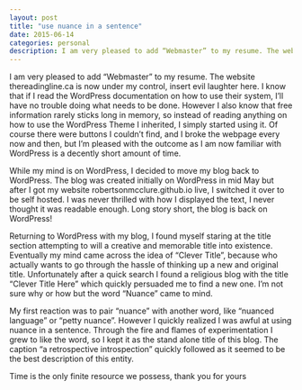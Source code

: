 ```yaml
---
layout: post
title: "use nuance in a sentence"
date: 2015-06-14
categories: personal
description: I am very pleased to add “Webmaster” to my resume. The website thereadingline.ca is now under my control, insert evil laughter here.
---
```


I am very pleased to add “Webmaster” to my resume. The website thereadingline.ca is now under my control, insert evil laughter here. I know that if I read the WordPress documentation on how to use their system, I’ll have no trouble doing what needs to be done. However I also know that free information rarely sticks long in memory, so instead of reading anything on how to use the WordPress Theme I inherited, I simply started using it. Of course there were buttons I couldn’t find, and I broke the webpage every now and then, but I’m pleased with the outcome as I am now familiar with WordPress is a decently short amount of time.

While my mind is on WordPress, I decided to move my blog back to WordPress. The blog was created initially on WordPress in mid May but after I got my website robertsonmcclure.github.io live, I switched it over to be self hosted. I was never thrilled with how I displayed the text, I never thought it was readable enough. Long story short, the blog is back on WordPress!

Returning to WordPress with my blog, I found myself staring at the title section attempting to will a creative and memorable title into existence. Eventually my mind came across the idea of “Clever Title”, because who actually wants to go through the hassle of thinking up a new and original title. Unfortunately after a quick search I found a religious blog with the title “Clever Title Here” which quickly persuaded me to find a new one. I’m not sure why or how but the word “Nuance” came to mind.

My first reaction was to pair “nuance” with another word, like “nuanced language” or “petty nuance”. However I quickly realized I was awful at using nuance in a sentence. Through the fire and flames of experimentation I grew to like the word, so I kept it as the stand alone title of this blog. The caption “a retrospective introspection” quickly followed as it seemed to be the best description of this entity.

Time is the only finite resource we possess, thank you for yours
